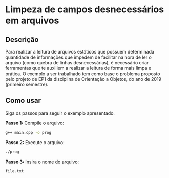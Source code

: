 # Limpeza de campos desnecessários em arquivos

## Descrição

Para realizar a leitura de arquivos estáticos que possuem determinada quantidade de informações que impedem de facilitar na hora de ler o arquivo (como quebra de linhas desnecessárias), é necessário criar ferramentas que te auxiliem a realizar a leitura de forma mais limpa e prática.
O exemplo a ser trabalhado tem como base o problema proposto pelo projeto de EP1 da disciplina de Orientação a Objetos, do ano de 2019 (primeiro semestre).

## Como usar

Siga os passos para seguir o exemplo apresentado.

**Passo 1:** Compile o arquivo:

```sh
g++ main.cpp -o prog
```

**Passo 2:** Execute o arquivo:

```sh
./prog
```

**Passo 3:** Insira o nome do arquivo:

```
file.txt
```
